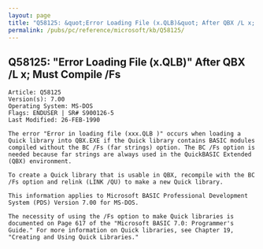 ```yaml
---
layout: page
title: "Q58125: &quot;Error Loading File (x.QLB)&quot; After QBX /L x; Must Compile /Fs"
permalink: /pubs/pc/reference/microsoft/kb/Q58125/
---
```


## Q58125: &quot;Error Loading File (x.QLB)&quot; After QBX /L x; Must Compile /Fs

	Article: Q58125
	Version(s): 7.00
	Operating System: MS-DOS
	Flags: ENDUSER | SR# S900126-5
	Last Modified: 26-FEB-1990
	
	The error "Error in loading file (xxx.QLB )" occurs when loading a
	Quick library into QBX.EXE if the Quick library contains BASIC modules
	compiled without the BC /Fs (far strings) option. The BC /Fs option is
	needed because far strings are always used in the QuickBASIC Extended
	(QBX) environment.
	
	To create a Quick library that is usable in QBX, recompile with the BC
	/Fs option and relink (LINK /QU) to make a new Quick library.
	
	This information applies to Microsoft BASIC Professional Development
	System (PDS) Version 7.00 for MS-DOS.
	
	The necessity of using the /Fs option to make Quick libraries is
	documented on Page 617 of the "Microsoft BASIC 7.0: Programmer's
	Guide." For more information on Quick libraries, see Chapter 19,
	"Creating and Using Quick Libraries."
